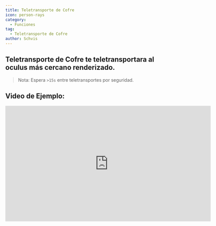```yaml
---
title: Teletransporte de Cofre
icon: person-rays
category:
  - Funciones
tag:
  - Teletransporte de Cofre
author: Schvis
---
```


## Teletransporte de Cofre te teletransportara al oculus más cercano renderizado.

> Nota: Espera `>15s` entre teletransportes por seguridad.

## Video de Ejemplo:

<iframe width="640" height="360" src="https://www.youtube.com/embed/j2Yu31J7Yh4?list=PL5eI1Tb64p56g27qfYk7VuFTz4FK6YrKa" title="Korepi - Oculi/ChestTeleport" frameborder="0" allow="accelerometer; autoplay; clipboard-write; encrypted-media; gyroscope; picture-in-picture; web-share" allowfullscreen></iframe>